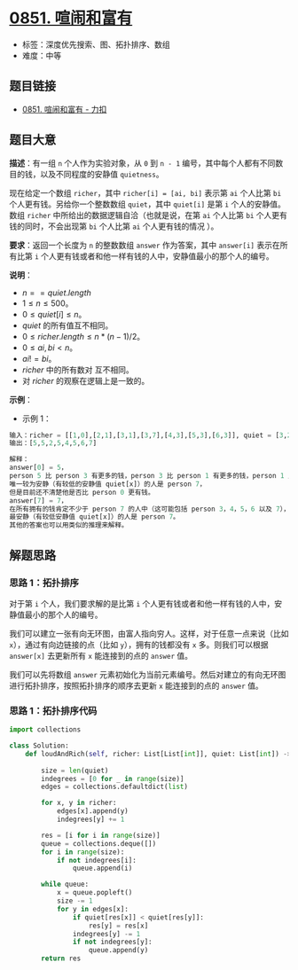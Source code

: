 # [0851. 喧闹和富有](https://leetcode.cn/problems/loud-and-rich/)

- 标签：深度优先搜索、图、拓扑排序、数组
- 难度：中等

## 题目链接

- [0851. 喧闹和富有 - 力扣](https://leetcode.cn/problems/loud-and-rich/)

## 题目大意

**描述**：有一组 `n` 个人作为实验对象，从 `0` 到 `n - 1` 编号，其中每个人都有不同数目的钱，以及不同程度的安静值 `quietness`。

现在给定一个数组 `richer`，其中 `richer[i] = [ai, bi]` 表示第 `ai` 个人比第 `bi` 个人更有钱。另给你一个整数数组 `quiet`，其中 `quiet[i]` 是第 `i` 个人的安静值。数组 `richer` 中所给出的数据逻辑自洽（也就是说，在第 `ai` 个人比第 `bi` 个人更有钱的同时，不会出现第 `bi` 个人比第 `ai` 个人更有钱的情况 ）。

**要求**：返回一个长度为 `n` 的整数数组 `answer` 作为答案，其中 `answer[i]` 表示在所有比第 `i` 个人更有钱或者和他一样有钱的人中，安静值最小的那个人的编号。 

**说明**：

- $n == quiet.length$
- $1 \le n \le 500$。
- $0 \le quiet[i] \le n$。
- $quiet$ 的所有值互不相同。
- $0 \le richer.length \le n * (n - 1) / 2$。
- $0 \le ai, bi < n$。
- $ai != bi$。
- $richer$ 中的所有数对 互不相同。
- 对 $richer$ 的观察在逻辑上是一致的。

**示例**：

- 示例 1：

```python
输入：richer = [[1,0],[2,1],[3,1],[3,7],[4,3],[5,3],[6,3]], quiet = [3,2,5,4,6,1,7,0]
输出：[5,5,2,5,4,5,6,7]

解释：
answer[0] = 5，
person 5 比 person 3 有更多的钱，person 3 比 person 1 有更多的钱，person 1 比 person 0 有更多的钱。
唯一较为安静（有较低的安静值 quiet[x]）的人是 person 7，
但是目前还不清楚他是否比 person 0 更有钱。
answer[7] = 7，
在所有拥有的钱肯定不少于 person 7 的人中（这可能包括 person 3，4，5，6 以及 7），
最安静（有较低安静值 quiet[x]）的人是 person 7。
其他的答案也可以用类似的推理来解释。
```

## 解题思路

### 思路 1：拓扑排序

对于第 `i` 个人，我们要求解的是比第 `i` 个人更有钱或者和他一样有钱的人中，安静值最小的那个人的编号。 

我们可以建立一张有向无环图，由富人指向穷人。这样，对于任意一点来说（比如 `x`），通过有向边链接的点（比如 `y`），拥有的钱都没有 `x` 多。则我们可以根据 `answer[x]` 去更新所有 `x` 能连接到的点的 `answer` 值。

我们可以先将数组 `answer`  元素初始化为当前元素编号。然后对建立的有向无环图进行拓扑排序，按照拓扑排序的顺序去更新 `x` 能连接到的点的 `answer` 值。

### 思路 1：拓扑排序代码

```python
import collections

class Solution:
    def loudAndRich(self, richer: List[List[int]], quiet: List[int]) -> List[int]:
        
        size = len(quiet)
        indegrees = [0 for _ in range(size)]
        edges = collections.defaultdict(list)

        for x, y in richer:
            edges[x].append(y)
            indegrees[y] += 1

        res = [i for i in range(size)]
        queue = collections.deque([])
        for i in range(size):
            if not indegrees[i]:
                queue.append(i)

        while queue:
            x = queue.popleft()
            size -= 1
            for y in edges[x]:
                if quiet[res[x]] < quiet[res[y]]:
                    res[y] = res[x]
                indegrees[y] -= 1
                if not indegrees[y]:
                    queue.append(y)
        return res
```
